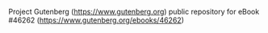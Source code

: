 Project Gutenberg (https://www.gutenberg.org) public repository for eBook #46262 (https://www.gutenberg.org/ebooks/46262)

